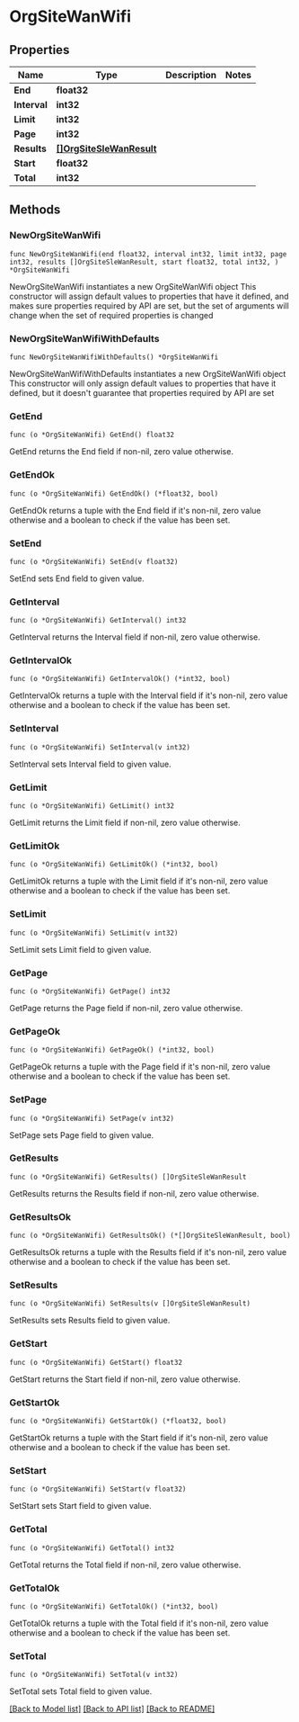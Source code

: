 # OrgSiteWanWifi

## Properties

Name | Type | Description | Notes
------------ | ------------- | ------------- | -------------
**End** | **float32** |  | 
**Interval** | **int32** |  | 
**Limit** | **int32** |  | 
**Page** | **int32** |  | 
**Results** | [**[]OrgSiteSleWanResult**](OrgSiteSleWanResult.md) |  | 
**Start** | **float32** |  | 
**Total** | **int32** |  | 

## Methods

### NewOrgSiteWanWifi

`func NewOrgSiteWanWifi(end float32, interval int32, limit int32, page int32, results []OrgSiteSleWanResult, start float32, total int32, ) *OrgSiteWanWifi`

NewOrgSiteWanWifi instantiates a new OrgSiteWanWifi object
This constructor will assign default values to properties that have it defined,
and makes sure properties required by API are set, but the set of arguments
will change when the set of required properties is changed

### NewOrgSiteWanWifiWithDefaults

`func NewOrgSiteWanWifiWithDefaults() *OrgSiteWanWifi`

NewOrgSiteWanWifiWithDefaults instantiates a new OrgSiteWanWifi object
This constructor will only assign default values to properties that have it defined,
but it doesn't guarantee that properties required by API are set

### GetEnd

`func (o *OrgSiteWanWifi) GetEnd() float32`

GetEnd returns the End field if non-nil, zero value otherwise.

### GetEndOk

`func (o *OrgSiteWanWifi) GetEndOk() (*float32, bool)`

GetEndOk returns a tuple with the End field if it's non-nil, zero value otherwise
and a boolean to check if the value has been set.

### SetEnd

`func (o *OrgSiteWanWifi) SetEnd(v float32)`

SetEnd sets End field to given value.


### GetInterval

`func (o *OrgSiteWanWifi) GetInterval() int32`

GetInterval returns the Interval field if non-nil, zero value otherwise.

### GetIntervalOk

`func (o *OrgSiteWanWifi) GetIntervalOk() (*int32, bool)`

GetIntervalOk returns a tuple with the Interval field if it's non-nil, zero value otherwise
and a boolean to check if the value has been set.

### SetInterval

`func (o *OrgSiteWanWifi) SetInterval(v int32)`

SetInterval sets Interval field to given value.


### GetLimit

`func (o *OrgSiteWanWifi) GetLimit() int32`

GetLimit returns the Limit field if non-nil, zero value otherwise.

### GetLimitOk

`func (o *OrgSiteWanWifi) GetLimitOk() (*int32, bool)`

GetLimitOk returns a tuple with the Limit field if it's non-nil, zero value otherwise
and a boolean to check if the value has been set.

### SetLimit

`func (o *OrgSiteWanWifi) SetLimit(v int32)`

SetLimit sets Limit field to given value.


### GetPage

`func (o *OrgSiteWanWifi) GetPage() int32`

GetPage returns the Page field if non-nil, zero value otherwise.

### GetPageOk

`func (o *OrgSiteWanWifi) GetPageOk() (*int32, bool)`

GetPageOk returns a tuple with the Page field if it's non-nil, zero value otherwise
and a boolean to check if the value has been set.

### SetPage

`func (o *OrgSiteWanWifi) SetPage(v int32)`

SetPage sets Page field to given value.


### GetResults

`func (o *OrgSiteWanWifi) GetResults() []OrgSiteSleWanResult`

GetResults returns the Results field if non-nil, zero value otherwise.

### GetResultsOk

`func (o *OrgSiteWanWifi) GetResultsOk() (*[]OrgSiteSleWanResult, bool)`

GetResultsOk returns a tuple with the Results field if it's non-nil, zero value otherwise
and a boolean to check if the value has been set.

### SetResults

`func (o *OrgSiteWanWifi) SetResults(v []OrgSiteSleWanResult)`

SetResults sets Results field to given value.


### GetStart

`func (o *OrgSiteWanWifi) GetStart() float32`

GetStart returns the Start field if non-nil, zero value otherwise.

### GetStartOk

`func (o *OrgSiteWanWifi) GetStartOk() (*float32, bool)`

GetStartOk returns a tuple with the Start field if it's non-nil, zero value otherwise
and a boolean to check if the value has been set.

### SetStart

`func (o *OrgSiteWanWifi) SetStart(v float32)`

SetStart sets Start field to given value.


### GetTotal

`func (o *OrgSiteWanWifi) GetTotal() int32`

GetTotal returns the Total field if non-nil, zero value otherwise.

### GetTotalOk

`func (o *OrgSiteWanWifi) GetTotalOk() (*int32, bool)`

GetTotalOk returns a tuple with the Total field if it's non-nil, zero value otherwise
and a boolean to check if the value has been set.

### SetTotal

`func (o *OrgSiteWanWifi) SetTotal(v int32)`

SetTotal sets Total field to given value.



[[Back to Model list]](../README.md#documentation-for-models) [[Back to API list]](../README.md#documentation-for-api-endpoints) [[Back to README]](../README.md)



